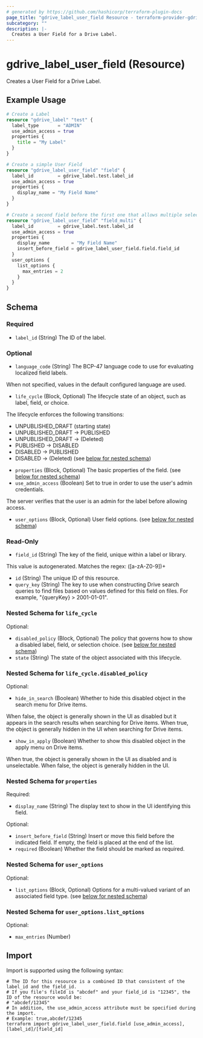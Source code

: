 ```yaml
---
# generated by https://github.com/hashicorp/terraform-plugin-docs
page_title: "gdrive_label_user_field Resource - terraform-provider-gdrive"
subcategory: ""
description: |-
  Creates a User Field for a Drive Label.
---
```


# gdrive_label_user_field (Resource)

Creates a User Field for a Drive Label.

## Example Usage

```terraform
# Create a Label
resource "gdrive_label" "test" {
  label_type       = "ADMIN"
  use_admin_access = true
  properties {
    title = "My Label"
  }
}

# Create a simple User Field
resource "gdrive_label_user_field" "field" {
  label_id         = gdrive_label.test.label_id
  use_admin_access = true
  properties {
    display_name = "My Field Name"
  }
}

# Create a second field before the first one that allows multiple selections
resource "gdrive_label_user_field" "field_multi" {
  label_id         = gdrive_label.test.label_id
  use_admin_access = true
  properties {
    display_name        = "My Field Name"
    insert_before_field = gdrive_label_user_field.field.field_id
  }
  user_options {
    list_options {
      max_entries = 2
    }
  }
}
```

<!-- schema generated by tfplugindocs -->
## Schema

### Required

- `label_id` (String) The ID of the label.

### Optional

- `language_code` (String) The BCP-47 language code to use for evaluating localized field labels.

When not specified, values in the default configured language are used.
- `life_cycle` (Block, Optional) The lifecycle state of an object, such as label, field, or choice.

The lifecycle enforces the following transitions:
* UNPUBLISHED_DRAFT (starting state)
* UNPUBLISHED_DRAFT -> PUBLISHED
* UNPUBLISHED_DRAFT -> (Deleted)
* PUBLISHED -> DISABLED
* DISABLED -> PUBLISHED
* DISABLED -> (Deleted) (see [below for nested schema](#nestedblock--life_cycle))
- `properties` (Block, Optional) The basic properties of the field. (see [below for nested schema](#nestedblock--properties))
- `use_admin_access` (Boolean) Set to true in order to use the user's admin credentials.

The server verifies that the user is an admin for the label before allowing access.
- `user_options` (Block, Optional) User field options. (see [below for nested schema](#nestedblock--user_options))

### Read-Only

- `field_id` (String) The key of the field, unique within a label or library.

This value is autogenerated. Matches the regex: ([a-zA-Z0-9])+
- `id` (String) The unique ID of this resource.
- `query_key` (String) The key to use when constructing Drive search queries to find files based on values defined for this field on files. For example, "{queryKey} > 2001-01-01".

<a id="nestedblock--life_cycle"></a>
### Nested Schema for `life_cycle`

Optional:

- `disabled_policy` (Block, Optional) The policy that governs how to show a disabled label, field, or selection choice. (see [below for nested schema](#nestedblock--life_cycle--disabled_policy))
- `state` (String) The state of the object associated with this lifecycle.

<a id="nestedblock--life_cycle--disabled_policy"></a>
### Nested Schema for `life_cycle.disabled_policy`

Optional:

- `hide_in_search` (Boolean) Whether to hide this disabled object in the search menu for Drive items.

When false, the object is generally shown in the UI as disabled but it appears in the search results when searching for Drive items.
When true, the object is generally hidden in the UI when searching for Drive items.
- `show_in_apply` (Boolean) Whether to show this disabled object in the apply menu on Drive items.

When true, the object is generally shown in the UI as disabled and is unselectable.
When false, the object is generally hidden in the UI.



<a id="nestedblock--properties"></a>
### Nested Schema for `properties`

Required:

- `display_name` (String) The display text to show in the UI identifying this field.

Optional:

- `insert_before_field` (String) Insert or move this field before the indicated field.
If empty, the field is placed at the end of the list.
- `required` (Boolean) Whether the field should be marked as required.


<a id="nestedblock--user_options"></a>
### Nested Schema for `user_options`

Optional:

- `list_options` (Block, Optional) Options for a multi-valued variant of an associated field type. (see [below for nested schema](#nestedblock--user_options--list_options))

<a id="nestedblock--user_options--list_options"></a>
### Nested Schema for `user_options.list_options`

Optional:

- `max_entries` (Number)

## Import

Import is supported using the following syntax:

```shell
# The ID for this resource is a combined ID that consistent of the label_id and the field_id.
# If you file's fileId is "abcdef" and your field_id is "12345", the ID of the resource would be:
# "abcdef/12345"
# In addition, the use_admin_access attribute must be specified during the import.
# Example: true,abcdef/12345
terraform import gdrive_label_user_field.field [use_admin_access],[label_id]/[field_id]
```
